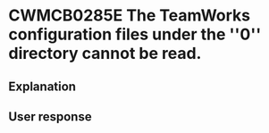 # CWMCB0285E The TeamWorks configuration files under the ''0'' directory cannot be read.

## Explanation

## User response